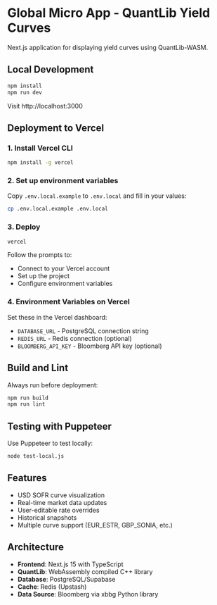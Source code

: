 # Global Micro App - QuantLib Yield Curves

Next.js application for displaying yield curves using QuantLib-WASM.

## Local Development

```bash
npm install
npm run dev
```

Visit http://localhost:3000

## Deployment to Vercel

### 1. Install Vercel CLI
```bash
npm install -g vercel
```

### 2. Set up environment variables
Copy `.env.local.example` to `.env.local` and fill in your values:
```bash
cp .env.local.example .env.local
```

### 3. Deploy
```bash
vercel
```

Follow the prompts to:
- Connect to your Vercel account
- Set up the project
- Configure environment variables

### 4. Environment Variables on Vercel
Set these in the Vercel dashboard:
- `DATABASE_URL` - PostgreSQL connection string
- `REDIS_URL` - Redis connection (optional)
- `BLOOMBERG_API_KEY` - Bloomberg API key (optional)

## Build and Lint

Always run before deployment:
```bash
npm run build
npm run lint
```

## Testing with Puppeteer

Use Puppeteer to test locally:
```bash
node test-local.js
```

## Features

- USD SOFR curve visualization
- Real-time market data updates
- User-editable rate overrides
- Historical snapshots
- Multiple curve support (EUR_ESTR, GBP_SONIA, etc.)

## Architecture

- **Frontend**: Next.js 15 with TypeScript
- **QuantLib**: WebAssembly compiled C++ library
- **Database**: PostgreSQL/Supabase
- **Cache**: Redis (Upstash)
- **Data Source**: Bloomberg via xbbg Python library